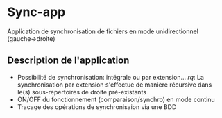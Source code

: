 # Sync-app
Application de synchronisation de fichiers en mode unidirectionnel (gauche->droite)
## Description de l'application
- Possibilité de synchronisation: intégrale ou par extension...
_rq_: La synchronisation par extension s'effectue de manière récursive dans le(s) sous-repertoires de droite pré-existants
- ON/OFF du fonctionnement (comparaison/synchro) en mode continu 
- Tracage des opérations de synchronisaion via une BDD
